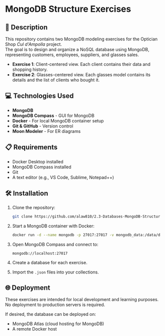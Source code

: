 # MongoDB Structure Exercises

## 📄 Description

This repository contains two MongoDB modeling exercises for the Optician Shop *Cul d'Ampolla* project.  
The goal is to design and organize a NoSQL database using MongoDB, representing customers, employees, suppliers, and glasses sales.  

- **Exercise 1**: Client-centered view. Each client contains their data and shopping history.  
- **Exercise 2**: Glasses-centered view. Each glasses model contains its details and the list of clients who bought it.  

## 💻 Technologies Used

- **MongoDB**
- **MongoDB Compass** - GUI for MongoDB
- **Docker** - For local MongoDB container setup
- **Git & GitHub** - Version control
- **Moon Modeler** - For ER diagrams

## 📋 Requirements

- Docker Desktop installed
- MongoDB Compass installed
- Git
- A text editor (e.g., VS Code, Sublime, Notepad++)

## 🛠️ Installation

1. Clone the repository:
   ```bash
   git clone https://github.com/alaw810/2.3-Databases-MongoDB-Structure.git
   ```

2. Start a MongoDB container with Docker:
   ```bash
   docker run -d --name mongodb -p 27017:27017 -v mongodb_data:/data/db mongo
   ```

3. Open MongoDB Compass and connect to:
   ```
   mongodb://localhost:27017
   ```

4. Create a database for each exercise.

5. Import the `.json` files into your collections.


## 🌐 Deployment

These exercises are intended for local development and learning purposes.  
No deployment to production servers is required.  

If desired, the database can be deployed on:
- MongoDB Atlas (cloud hosting for MongoDB)
- A remote Docker host
